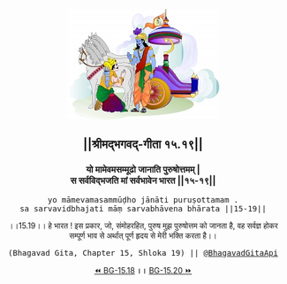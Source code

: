 <center><img src="../../asset/BG.png" alt="#API #bhagavadgitaapi #slok #nodejs #js #api #gitaapi #krishna #hinduism #vedic #ISKCON #shreemadbhagavadgita #technology"/>
<h2>||श्रीमद्‍भगवद्‍-गीता १५.१९||</h2>
<h3>यो मामेवमसम्मूढो जानाति पुरुषोत्तमम् |<br/>स सर्वविद्भजति मां सर्वभावेन भारत ||१५-१९||</h3>
<pre>yo māmevamasammūḍho jānāti puruṣottamam .<br/>sa sarvavidbhajati māṃ sarvabhāvena bhārata ||15-19||</pre>
<p>।।15.19।। हे भारत ! इस प्रकार, जो, संमोहरहित, पुरुष मुझ पुरुषोत्तम को जानता है, वह सर्वज्ञ होकर सम्पूर्ण भाव से अर्थात् पूर्ण हृदय से मेरी भक्ति करता है।।</p>
<pre>(Bhagavad Gita, Chapter 15, Shloka 19) || <a href="https://twitter.com/bhagavadgitaapi">@BhagavadGitaApi</a></pre><a href="../../15/18">⏪  BG-15.18</a><b>        ।।        </b><a href="../../15/20">BG-15.20  ⏩</a></center></center>
